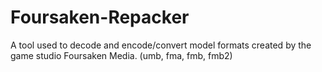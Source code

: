 # Foursaken-Repacker
A tool used to decode and encode/convert model formats created by the game studio Foursaken Media. (umb, fma, fmb, fmb2)
